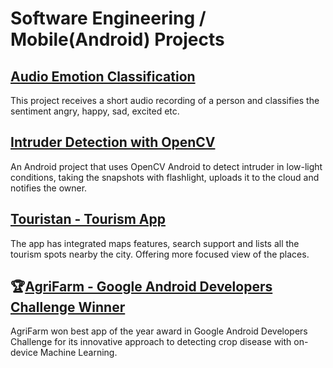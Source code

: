 # Software Engineering / Mobile(Android) Projects


## [Audio Emotion Classification](https://github.com/mirwisek/emotion-android)
This project receives a short audio recording of a person and classifies the sentiment angry, happy, sad, excited etc.

## [Intruder Detection with OpenCV](https://github.com/mirwisek/intruder-detector)
An Android project that uses OpenCV Android to detect intruder in low-light conditions, taking the snapshots with flashlight, uploads it to the cloud and notifies the owner.

## [Touristan - Tourism App](https://github.com/mirwisek/touristan) 
The app has integrated maps features, search support and lists all the tourism spots nearby the city. Offering more focused view of the places.

## 🏆[AgriFarm - Google Android Developers Challenge Winner](https://github.com/mirwisek/AgriFarm) 
AgriFarm won best app of the year award in Google Android Developers Challenge for its innovative approach to detecting crop disease with on-device Machine Learning.
